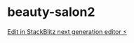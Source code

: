 # beauty-salon2

[Edit in StackBlitz next generation editor ⚡️](https://stackblitz.com/~/github.com/pavelbrui/beauty-salon2)